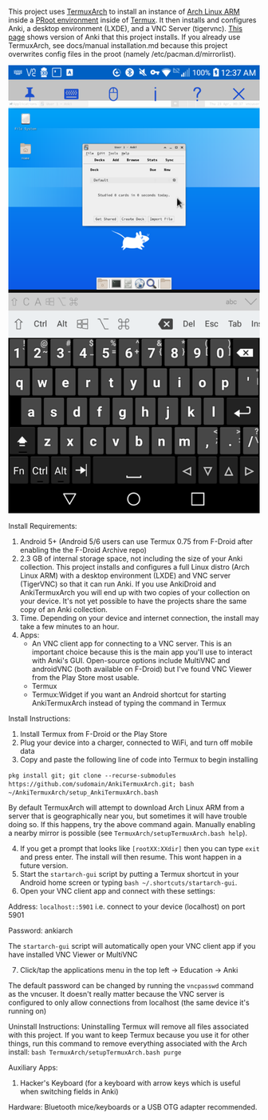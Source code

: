This project uses [TermuxArch](https://github.com/SDRausty/TermuxArch) to install an instance of [Arch Linux ARM](https://archlinuxarm.org/) inside a [PRoot environment](https://proot-me.github.io/) inside of [Termux](https://termux.com/). It then installs and configures Anki, a desktop environment (LXDE), and a VNC Server (tigervnc). [This page](https://archlinuxarm.org/packages/any/anki) shows version of Anki that this project installs. If you already use TermuxArch, see docs/manual installation.md because this project overwrites config files in the proot (namely /etc/pacman.d/mirrorlist).

![demo](demo.png)

Install Requirements:
1. Android 5+ (Android 5/6 users can use Termux 0.75 from F-Droid after enabling the the F-Droid Archive repo)
2. 2.3 GB of internal storage space, not including the size of your Anki collection. This project installs and configures a full Linux distro (Arch Linux ARM) with a desktop environment (LXDE) and VNC server (TigerVNC) so that it can run Anki. If you use AnkiDroid and AnkiTermuxArch you will end up with two copies of your collection on your device. It's not yet possible to have the projects share the same copy of an Anki collection.
3. Time. Depending on your device and internet connection, the install may take a few minutes to an hour.
4. Apps:
    * An VNC client app for connecting to a VNC server. This is an important choice because this is the main app you'll use to interact with Anki's GUI. Open-source options include MultiVNC and androidVNC (both available on F-Droid) but I've found VNC Viewer from the Play Store most usable.
    * Termux
    * Termux:Widget if you want an Android shortcut for starting AnkiTermuxArch instead of typing the command in Termux

Install Instructions:
1. Install Termux from F-Droid or the Play Store
2. Plug your device into a charger, connected to WiFi, and turn off mobile data
3. Copy and paste the following line of code into Termux to begin installing


`pkg install git; git clone --recurse-submodules https://github.com/sudomain/AnkiTermuxArch.git; bash ~/AnkiTermuxArch/setup_AnkiTermuxArch.bash`


By default TermuxArch will attempt to download Arch Linux ARM from a server that is geographically near you, but sometimes it will have trouble doing so. If this happens, try the above command again. Manually enabling a nearby mirror is possible (see `TermuxArch/setupTermuxArch.bash help`).

4. If you get a prompt that looks like `[rootXX:XXdir]` then you can type `exit` and press enter. The install will then resume. This wont happen in a future version. 
5. Start the `startarch-gui` script by putting a Termux shortcut in your Android home screen or typing `bash ~/.shortcuts/startarch-gui`.
6. Open your VNC client app and connect with these settings:

Address: `localhost::5901` i.e. connect to your device (localhost) on port 5901

Password: ankiarch

The `startarch-gui` script will automatically open your VNC client app if you have installed VNC Viewer or MultiVNC


7. Click/tap the applications menu in the top left -> Education -> Anki 

The default password can be changed by running the `vncpasswd` command as the vncuser. It doesn't really matter because the VNC server is configured to only allow connections from localhost (the same device it's running on)

Uninstall Instructions:
Uninstalling Termux will remove all files associated with this project. If you want to keep Termux because you use it for other things, run this command to remove everything associated with the Arch install:
`bash TermuxArch/setupTermuxArch.bash purge`

Auxiliary Apps:
1. Hacker's Keyboard (for a keyboard with arrow keys which is useful when switching fields in Anki)

Hardware:
Bluetooth mice/keyboards or a USB OTG adapter recommended.
